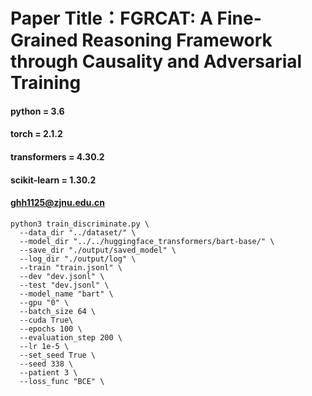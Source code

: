 # Paper Title：FGRCAT: A Fine-Grained Reasoning Framework through Causality and Adversarial Training


#### python = 3.6
#### torch = 2.1.2
#### transformers = 4.30.2
#### scikit-learn = 1.30.2

#### ghh1125@zjnu.edu.cn



  ```shell
  python3 train_discriminate.py \
    --data_dir "../dataset/" \
    --model_dir "../../huggingface_transformers/bart-base/" \
    --save_dir "./output/saved_model" \
    --log_dir "./output/log" \
    --train "train.jsonl" \
    --dev "dev.jsonl" \
    --test "dev.jsonl" \
    --model_name "bart" \
    --gpu "0" \
    --batch_size 64 \
    --cuda True\
    --epochs 100 \
    --evaluation_step 200 \
    --lr 1e-5 \
    --set_seed True \
    --seed 338 \
    --patient 3 \
    --loss_func "BCE" \
  ```

